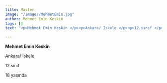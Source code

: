 ```yaml
---
title: Master
image: "/images/MehmetEmin.jpg"
author: Mehmet Emin Keskin
tags: []
text: "<p>Mehmet Emin Keskin </p><p>Ankara/ İskele </p><p>12.sınıf </p><p>18 yaşında</p>"

---
```

**Mehmet Emin Keskin**

Ankara/ İskele

12.sınıf

18 yaşında
